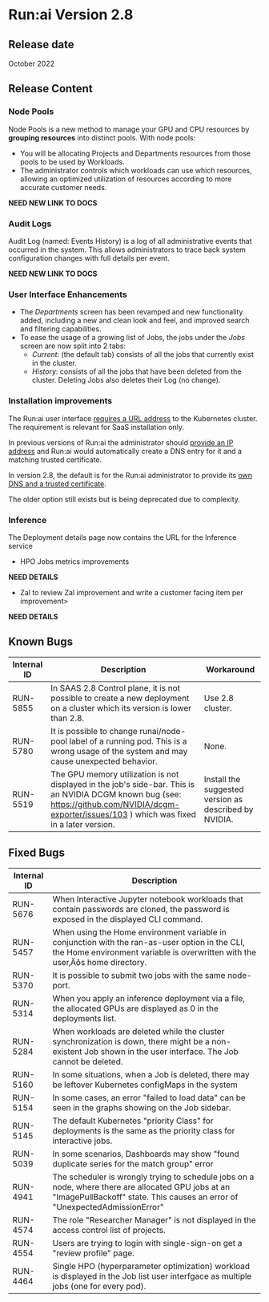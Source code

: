 # Run:ai Version 2.8

## Release date
 October 2022 

## Release Content
<!-- 
* Now supporting _spread_ scheduling strategy as well. For more information see [scheduling strategies](../Researcher/scheduling/strategies.md). -->

### Node Pools

Node Pools is a new method to manage your GPU and CPU resources by __grouping resources__ into distinct pools. With node pools:

* You will be allocating Projects and Departments resources from those pools to be used by Workloads. 
* The administrator controls which workloads can use which resources, allowing an optimized utilization of resources according to more accurate customer needs. 

__NEED NEW LINK TO DOCS__

### Audit Logs

Audit Log (named: Events History) is a log of all administrative events that occurred in the system. This allows administrators to trace back system configuration changes with full details per event.

__NEED NEW LINK TO DOCS__

### User Interface Enhancements

* The _Departments_ screen has been revamped and new functionality added, including a new and clean look and feel, and improved search and filtering capabilities.
* To ease the usage of a growing list of Jobs, the jobs under the _Jobs_ screen are now split into 2 tabs: 
    * _Current_:  (the default tab) consists of all the jobs that currently exist in the cluster. 
    * _History_:  consists of all the jobs that have been deleted from the cluster. Deleting Jobs also deletes their Log (no change).

### Installation improvements 

The Run:ai user interface [requires a URL address](../admin/runai-setup/cluster-setup/cluster-prerequisites/#network-requirements) to the Kubernetes cluster. The requirement is relevant for SaaS installation only. 

In previous versions of Run:ai the administrator should [provide an IP address](../admin/runai-setup/cluster-setup/cluster-prerequisites/#cluster-ip) and Run:ai would automatically create a DNS entry for it and a matching trusted certificate. 

In version 2.8,  the default is for the Run:ai administrator to provide its [own DNS and a trusted certificate](https://docs.run.ai/admin/runai-setup/cluster-setup/cluster-prerequisites/#domain-name). 

The older option still exists but is being deprecated due to complexity.

### Inference 
The Deployment details page now contains the URL for the Inference service 


* HPO Jobs 
metrics improvements 

__NEED DETAILS__



* Zal
 to review Zal improvement and write a customer facing item per improvement>

__NEED DETAILS__

## Known Bugs

|Internal ID|Description                                                                                                                                                                                        |Workaround                                           |
|-----------|---------------------------------------------------------------------------------------------------------------------------------------------------------------------------------------------------|-----------------------------------------------------|
|RUN-5855   |In SAAS 2.8 Control plane, it is not possible to create a new deployment on a cluster which its version is lower than 2.8.                                                                         |Use 2.8 cluster.                                     |      
|RUN-5780   |It is possible to change runai/node-pool label of a running pod. This is a wrong usage of the system and may cause unexpected behavior.                                                            |None.                                                |      
|RUN-5519   |The GPU memory utilization is not displayed in the job's side-bar. This is an NVIDIA DCGM known bug (see:  https://github.com/NVIDIA/dcgm-exporter/issues/103 ) which was fixed in a later version.|Install the suggested version as described by NVIDIA.|     


## Fixed Bugs

|Internal ID | Description   |
|---------|-------|
|RUN-5676 |When Interactive Jupyter notebook workloads that contain passwords are cloned, the password is exposed in the displayed CLI command.                                             |
|RUN-5457 |When using the Home environment variable in conjunction with the ran-as-user option in the CLI, the Home environment variable is overwritten with the user‚Äôs home directory.   |
|RUN-5370 |It is possible to submit two jobs with the same node-port.                                                                                                                       |
|RUN-5314 |When you apply an inference deployment via a file, the allocated GPUs are displayed as 0 in the deployments list.                                                                |
|RUN-5284 |When workloads are deleted while the cluster synchronization is down, there might be a non-existent Job shown in the user interface. The Job cannot be deleted.                  |
|RUN-5160 |In some situations, when a Job is deleted, there may be leftover Kubernetes configMaps in the system                                                                             |
|RUN-5154 |In some cases, an error "failed to load data" can be seen in the graphs showing on the Job sidebar.                                                                              |
|RUN-5145 |The default Kubernetes "priority Class" for deployments is the same as the priority class for interactive jobs.                                                                  |
|RUN-5039 |In some scenarios, Dashboards may show "found duplicate series for the match group" error                                                                                        |
|RUN-4941 |The scheduler is wrongly trying to schedule jobs on a node, where there are allocated GPU jobs at an "ImagePullBackoff" state. This causes an error of "UnexpectedAdmissionError"|
|RUN-4574 |The role "Researcher Manager" is not displayed in the access control list of projects.                                                                                           |
|RUN-4554 |Users are trying to login with single-sign-on get a "review profile" page.                                                                                                       |
|RUN-4464 |Single HPO (hyperparameter optimization) workload is displayed in the Job list user interfgace as multiple jobs (one for every pod).                                             |



